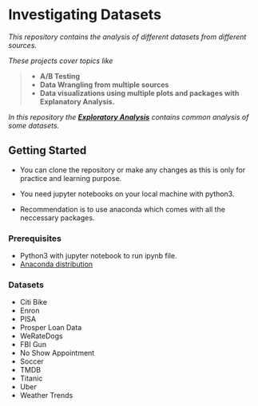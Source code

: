 # Investigating Datasets

*This repository contains the analysis of different datasets from different sources.*

*These projects cover topics like*
>- **A/B Testing** 
>- **Data Wrangling from multiple sources**
>- **Data visualizations using multiple plots and packages with Explanatory Analysis.**

*In this repository the **[Exploratory Analysis](https://github.com/ZippySphinx/Investigating-Datasets/tree/master/Exploratory%20Analysis)** contains common analysis  of some datasets.*

## Getting Started

- You can clone the repository or make any changes as this is only for practice and learning purpose.

- You need jupyter notebooks on your local machine with python3.
- Recommendation is to use anaconda which comes with all the neccessary packages.


### Prerequisites

- Python3 with jupyter notebook to run ipynb file.
- [Anaconda distribution](https://www.google.com/url?sa=t&rct=j&q=&esrc=s&source=web&cd=&cad=rja&uact=8&ved=2ahUKEwjg46f2x4HqAhUg7XMBHWj2CCYQFjAAegQIAhAC&url=https%3A%2F%2Fwww.anaconda.com%2F&usg=AOvVaw35SsShb8zD5Oo3Jsqx8xdn)

### Datasets
- Citi Bike
- Enron
- PISA
- Prosper Loan Data
- WeRateDogs
- FBI Gun
- No Show Appointment
- Soccer
- TMDB
- Titanic
- Uber
- Weather Trends
